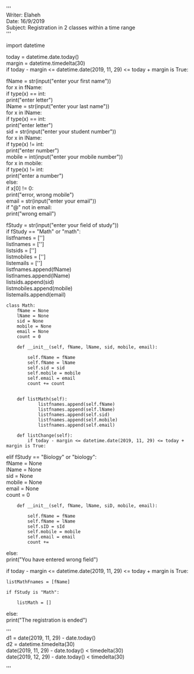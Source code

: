 '''                                                                                                                    
Writer: Elaheh                                                                                                   
Date: 16/9/2019                                                                                                        
Subject: Registration in 2 classes within a time range                                                                 
'''                                                                                                                    
                                                                                                                       
                                                                                                                       
import datetime                                                                                                        
                                                                                                                       
today = datetime.date.today()                                                                                          
margin = datetime.timedelta(30)                                                                                        
if today - margin <= datetime.date(2019, 11, 29) <= today + margin is True:                                            
                                                                                                                       
fName = str(input("enter your first name"))                                                                            
for x in fName:                                                                                                        
    if type(x) == int:                                                                                                 
        print("enter letter")                                                                                          
lName = str(input("enter your last name"))                                                                             
for x in lName:                                                                                                        
    if type(x) == int:                                                                                                 
        print("enter letter")                                                                                          
sid = str(input("enter your student number"))                                                                          
for x in lName:                                                                                                        
    if type(x) != int:                                                                                                 
        print("enter number")                                                                                          
mobile = int(input("enter your mobile number"))                                                                        
for x in mobile:                                                                                                       
    if type(x) != int:                                                                                                 
        print("enter a number")                                                                                        
    else:                                                                                                              
        if x[0] != 0:                                                                                                  
            print("error, wrong mobile")                                                                               
email = str(input("enter your email"))                                                                                 
if "@" not in email:                                                                                                   
    print("wrong email")                                                                                               
                                                                                                                       
                                                                                                                       
                                                                                                                       
                                                                                                                       
fStudy = str(input("enter your field of study"))                                                                       
if fStudy == "Math" or "math":                                                                                         
    listfnames = ['']                                                                                                  
    listlnames = ['']                                                                                                  
    listsids = ['']                                                                                                    
    listmobiles = ['']                                                                                                 
    listemails = ['']                                                                                                  
    listfnames.append(fName)                                                                                           
    listlnames.append(lName)                                                                                           
    listsids.append(sid)                                                                                               
    listmobiles.append(mobile)                                                                                         
    listemails.append(email)                                                                                           
                                                                                                                       
                                                                                                                       
    class Math:                                                                                                        
        fName = None                                                                                                   
        lName = None                                                                                                   
        sid = None                                                                                                     
        mobile = None                                                                                                  
        email = None                                                                                                   
        count = 0                                                                                                      
                                                                                                                       
        def __init__(self, fName, lName, sid, mobile, email):                                                          
                                                                                                                       
            self.fName = fName                                                                                         
            self.fName = lName                                                                                         
            self.sid = sid                                                                                             
            self.mobile = mobile                                                                                       
            self.email = email                                                                                         
            count += count                                                                                             
                                                                                                                       
                                                                                                                       
        def listMath(self):                                                                                            
                listfnames.append(self.fName)                                                                          
                listfnames.append(self.lName)                                                                          
                listfnames.append(self.sid)                                                                            
                listfnames.append(self.mobile)                                                                         
                listfnames.append(self.email)                                                                          
                                                                                                                       
        def listChange(self):                                                                                          
            if today - margin <= datetime.date(2019, 11, 29) <= today + margin is True:                                
                                                                                                                       
                                                                                                                       
                                                                                                                       
elif fStudy == "Biology" or "biology":                                                                                 
        fName = None                                                                                                   
        lName = None                                                                                                   
        sid = None                                                                                                     
        mobile = None                                                                                                  
        email = None                                                                                                   
        count = 0                                                                                                      
                                                                                                                       
        def __init__(self, fName, lName, siD, mobile, email):                                                          
                                                                                                                       
            self.fName = fName                                                                                         
            self.fName = lName                                                                                         
            self.sID = sId                                                                                             
            self.mobile = mobile                                                                                       
            self.email = email                                                                                         
            count +=                                                                                                   
                                                                                                                       
else:                                                                                                                  
    print("You have entered wrong field")                                                                              
                                                                                                                       
                                                                                                                       
                                                                                                                       
                                                                                                                       
                                                                                                                       
if today - margin <= datetime.date(2019, 11, 29) <= today + margin is True:                                            
                                                                                                                       
    listMathFnames = [fName]                                                                                           
                                                                                                                       
    if fStudy is "Math":                                                                                               
                                                                                                                       
        listMath = []                                                                                                  
                                                                                                                       
                                                                                                                       
else:                                                                                                                  
    print("The registration is ended")                                                                                 
                                                                                                                       
'''                                                                                                                    
d1 = date(2019, 11, 29) - date.today()                                                                                 
d2 = datetime.timedelta(30)                                                                                            
date(2019, 11, 29) - date.today() < timedelta(30)                                                                      
date(2019, 12, 29) - date.today() < timedelta(30)                                                                      
                                                                                                                       
'''                                                                                                                    
